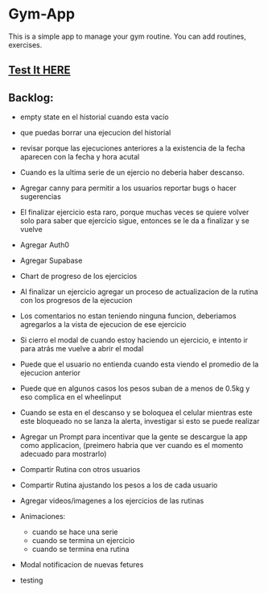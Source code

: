 # Gym-App

This is a simple app to manage your gym routine. You can add routines, exercises.

## [Test It HERE](https://javierbalonga.github.io/gym-app/) 

## Backlog:
- empty state en el historial cuando esta vacío
- que puedas borrar una ejecucion del historial
- revisar porque las ejecuciones anteriores a la existencia de la fecha aparecen con la fecha y hora acutal
- Cuando es la ultima serie de un ejercio no deberia haber descanso.

- Agregar canny para permitir a los usuarios reportar bugs o hacer sugerencias

- El finalizar ejercicio esta raro, porque muchas veces se quiere volver solo para saber que ejercicio sigue, entonces se le da a finalizar y se vuelve
- Agregar Auth0
- Agregar Supabase
- Chart de progreso de los ejercicios
- Al finalizar un ejercicio agregar un proceso de actualizacion de la rutina con los progresos de la ejecucion
- Los comentarios no estan teniendo ninguna funcion, deberiamos agregarlos a la vista de ejecucion de ese ejercicio
- Si cierro el modal de cuando estoy haciendo un ejercicio, e intento ir para atrás me vuelve a abrir el modal
- Puede que el usuario no entienda cuando esta viendo el promedio de la ejecucion anterior
- Puede que en algunos casos los pesos suban de a menos de 0.5kg y eso complica en el wheelinput
- Cuando se esta en el descanso y se boloquea el celular mientras este este bloqueado no se lanza la alerta, investigar si esto se puede realizar
- Agregar un Prompt para incentivar que la gente se descargue la app como applicacion, (preimero habria que ver cuando es el momento adecuado para mostrarlo)
- Compartir Rutina con otros usuarios
- Compartir Rutina ajustando los pesos a los de cada usuario
- Agregar videos/imagenes a los ejercicios de las rutinas
- Animaciones:
    - cuando se hace una serie
    - cuando se termina un ejercicio
    - cuando se termina ena rutina
- Modal notificacion de nuevas fetures
- testing
